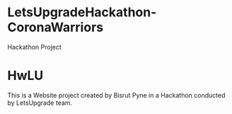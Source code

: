# LetsUpgradeHackathon-CoronaWarriors
Hackathon Project
# HwLU
This is a Website project created by Bisrut Pyne in a Hackathon conducted by LetsUpgrade team.
